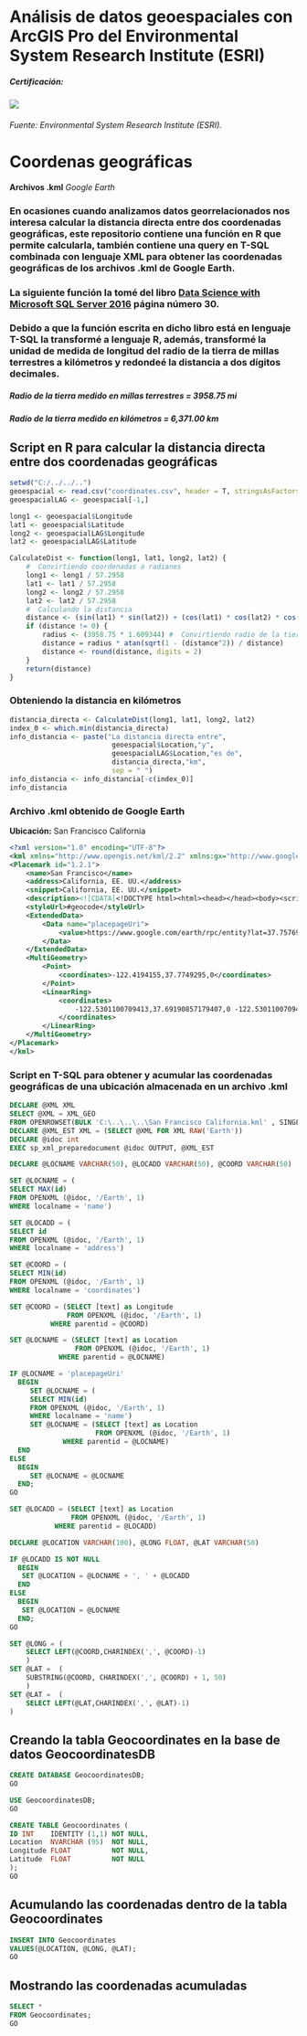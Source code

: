 
# Análisis de datos geoespaciales con ArcGIS Pro del Environmental System Research Institute (ESRI)

##### Certificación: 

<img src="Certificado de ESRI.png?raw=true"/>

###### Fuente: Environmental System Research Institute (ESRI).
# Coordenas geográficas
**Archivos .kml** *Google Earth*

### En ocasiones cuando analizamos datos georrelacionados nos interesa calcular la distancia directa entre dos coordenadas geográficas, este repositorio contiene una función en R que permite calcularla, también contiene una query en T-SQL combinada con lenguaje XML para obtener las coordenadas geográficas de los archivos .kml de Google Earth.

###  La siguiente función la tomé del libro [Data Science with Microsoft SQL Server 2016](https://blogs.msdn.microsoft.com/microsoft_press/2016/10/19/free-ebook-data-science-with-microsoft-sql-server-2016/) página número 30.

### Debido a que la función escrita en dicho libro está en lenguaje T-SQL la transformé a lenguaje R, además, transformé la unidad de medida de longitud del radio de la tierra de millas terrestres a kilómetros y redondeé la distancia a dos dígitos decimales.
##### _Radio de la tierra medido en millas terrestres_ = 3958.75 mi
##### _Radio de la tierra medido en kilómetros_ = 6,371.00 km

## Script en R para calcular la distancia directa entre dos coordenadas geográficas
```r
setwd("C:/../../..")
geoespacial <- read.csv("coordinates.csv", header = T, stringsAsFactors = F)
geoespacialLAG <- geoespacial[-1,]

long1 <- geoespacial$Longitude
lat1 <- geoespacial$Latitude
long2 <- geoespacialLAG$Longitude
lat2 <- geoespacialLAG$Latitude

CalculateDist <- function(long1, lat1, long2, lat2) {
    #  Convirtiendo coordenadas a radianes
    long1 <- long1 / 57.2958
    lat1 <- lat1 / 57.2958
    long2 <- long2 / 57.2958
    lat2 <- lat2 / 57.2958
    #  Calculando la distancia 
    distance <- (sin(lat1) * sin(lat2)) + (cos(lat1) * cos(lat2) * cos(long2 - long1))
    if (distance != 0) {
        radius <- (3958.75 * 1.609344) #  Convirtiendo radio de la tierra de millas terrestres a kilómetros 
        distance = radius * atan(sqrt(1 - (distance^2)) / distance)
        distance <- round(distance, digits = 2)
    }
    return(distance)  
}
```
###  Obteniendo la distancia en kilómetros
```r
distancia_directa <- CalculateDist(long1, lat1, long2, lat2)
index_0 <- which.min(distancia_directa)
info_distancia <- paste("La distancia directa entre", 
                         geoespacial$Location,"y", 
                         geoespacialLAG$Location,"es de",
                         distancia_directa,"km", 
                         sep = " ")
info_distancia <- info_distancia[-c(index_0)]
info_distancia
```
###  Archivo .kml obtenido de Google Earth 
**Ubicación:** San Francisco California
```xml
<?xml version="1.0" encoding="UTF-8"?>
<kml xmlns="http://www.opengis.net/kml/2.2" xmlns:gx="http://www.google.com/kml/ext/2.2" xmlns:kml="http://www.opengis.net/kml/2.2" xmlns:atom="http://www.w3.org/2005/Atom">
<Placemark id="1.2.1">
	<name>San Francisco</name>
	<address>California, EE. UU.</address>
	<snippet>California, EE. UU.</snippet>
	<description><![CDATA[<!DOCTYPE html><html><head></head><body><script type="text/javascript">window.location.href="https://www.google.com/earth/rpc/entity?lat=37.75769999999999&lng=-122.43759999999999&fid=0x80859a6d00690021:0x4a501367f076adff&hl=es-419&gl=mx&client=earth-client&cv=7.3.2.5776&useragent=GoogleEarth/7.3.2.5776(Windows;Microsoft Windows (6.2.9200.0);es-419;kml:2.2;client:Pro;type:default)";</script></body></html>]]></description>
	<styleUrl>#geocode</styleUrl>
	<ExtendedData>
		<Data name="placepageUri">
			<value>https://www.google.com/earth/rpc/entity?lat=37.75769999999999&amp;lng=-122.43759999999999&amp;fid=0x80859a6d00690021:0x4a501367f076adff&amp;hl=es-419&amp;gl=mx&amp;client=earth-client&amp;cv=7.3.2.5776&amp;useragent=GoogleEarth/7.3.2.5776(Windows;Microsoft Windows (6.2.9200.0);es-419;kml:2.2;client:Pro;type:default)</value>
		</Data>
	</ExtendedData>
	<MultiGeometry>
		<Point>
			<coordinates>-122.4194155,37.7749295,0</coordinates>
		</Point>
		<LinearRing>
			<coordinates>
				-122.5301100709413,37.69190857179407,0 -122.5301100709413,37.85795042820593,0 -122.3087209290588,37.85795042820593,0 -122.3087209290588,37.69190857179407,0 -122.5301100709413,37.69190857179407,0 
			</coordinates>
		</LinearRing>
	</MultiGeometry>
</Placemark>
</kml>
```

### Script en T-SQL para obtener y acumular las coordenadas geográficas de una ubicación almacenada en un archivo .kml
```sql
DECLARE @XML XML
SELECT @XML = XML_GEO
FROM OPENROWSET(BULK 'C:\..\..\..\San Francisco California.kml' , SINGLE_BLOB) AS GEO(XML_GEO)
DECLARE @XML_EST XML = (SELECT @XML FOR XML RAW('Earth'))
DECLARE @idoc int
EXEC sp_xml_preparedocument @idoc OUTPUT, @XML_EST

DECLARE @LOCNAME VARCHAR(50), @LOCADD VARCHAR(50), @COORD VARCHAR(50)

SET @LOCNAME = (
SELECT MAX(id)
FROM OPENXML (@idoc, '/Earth', 1)
WHERE localname = 'name')

SET @LOCADD = (
SELECT id 
FROM OPENXML (@idoc, '/Earth', 1)
WHERE localname = 'address')

SET @COORD = (
SELECT MIN(id)
FROM OPENXML (@idoc, '/Earth', 1)
WHERE localname = 'coordinates')

SET @COORD = (SELECT [text] as Longitude 
              FROM OPENXML (@idoc, '/Earth', 1)  
	      WHERE parentid = @COORD)

SET @LOCNAME = (SELECT [text] as Location 
                FROM OPENXML (@idoc, '/Earth', 1)  
	        WHERE parentid = @LOCNAME)

IF @LOCNAME = 'placepageUri'
  BEGIN
     SET @LOCNAME = (
     SELECT MIN(id)
     FROM OPENXML (@idoc, '/Earth', 1)
     WHERE localname = 'name')
     SET @LOCNAME = (SELECT [text] as Location 
                     FROM OPENXML (@idoc, '/Earth', 1)  
		     WHERE parentid = @LOCNAME)
  END
ELSE
  BEGIN
     SET @LOCNAME = @LOCNAME
  END;
GO

SET @LOCADD = (SELECT [text] as Location 
               FROM OPENXML (@idoc, '/Earth', 1)  
	       WHERE parentid = @LOCADD)

DECLARE @LOCATION VARCHAR(100), @LONG FLOAT, @LAT VARCHAR(50)

IF @LOCADD IS NOT NULL
  BEGIN
   SET @LOCATION = @LOCNAME + ', ' + @LOCADD
  END
ELSE 
  BEGIN
   SET @LOCATION = @LOCNAME
  END;
GO

SET @LONG = (
    SELECT LEFT(@COORD,CHARINDEX(',', @COORD)-1)
    ) 
SET @LAT =  (
    SUBSTRING(@COORD, CHARINDEX(',', @COORD) + 1, 50)
    )
SET @LAT =  (
    SELECT LEFT(@LAT,CHARINDEX(',', @LAT)-1)
)
```
##  Creando la tabla Geocoordinates en la base de datos GeocoordinatesDB
```sql
CREATE DATABASE GeocoordinatesDB;
GO

USE GeocoordinatesDB;
GO

CREATE TABLE Geocoordinates (
ID INT    IDENTITY (1,1) NOT NULL,
Location  NVARCHAR (95)  NOT NULL,
Longitude FLOAT          NOT NULL,
Latitude  FLOAT          NOT NULL
);
GO
```
##  Acumulando las coordenadas dentro de la tabla Geocoordinates
```sql
INSERT INTO Geocoordinates
VALUES(@LOCATION, @LONG, @LAT);
GO
```
##  Mostrando las coordenadas acumuladas
```sql
SELECT *
FROM Geocoordinates;
GO
```
